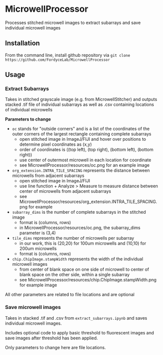 # MicrowellProcessor
Processes stitched microwell images to extract subarrays and save individual microwell images 

## Installation

From the command line, install github repository via 
`git clone https://github.com/FordyceLab/MicrowellProcessor`

## Usage

### Extract Subarrays

Takes in stitched grayscale image (e.g. from MicrowellStitcher) and outputs stacked .tif file of individual subarrays as well as .csv containing locations of individual microwells

**Parameters to change**
- `oc` stands for "outside corners" and is a list of the coordinates of the outer corners of the largest rectangle containing complete subarrays
  - open stitched image in ImageJ/FIJI and hover over positions to determine pixel coordinates as (x,y)
  - order of coordinates is ((top left), (top right), (bottom left), (bottom right))
  - use center of outermost microwell in each location for coordinate
  - see MicrowellProcessor/resources/oc.png for an example image
- `org_extension.INTRA_TILE_SPACING` represents the distance between microwells from adjacent subarrays
  - open stitched image in ImageJ/FIJI
  - use line function + Analyze > Measure to measure distance between center of microwells from adjacent subarrays
  - see MicrowellProcessor/resources/org_extension.INTRA_TILE_SPACING.png for example
- `subarray_dims` is the number of complete subarrays in the stitched image
  - format is (columns, rows)
  - in MicrowellProcessor/resources/oc.png, the subarray_dims parameter is (3,4)
- `tile_dims` represents the number of microwells per subarray
  - in our work, this is (20,20) for 100um microwells and (10,10) for 200um microwells
  - format is (columns, rows)
- `chip.ChipImage.stampWidth` represents the width of the individual microwell images
  - from center of blank space on one side of microwell to center of blank space on the other side, within a single subarray
  - see MicrowellProcessor/resources/chip.ChipImage.stampWidth.png for example image

All other parameters are related to file locations and are optional

### Save microwell images

Takes in stacked .tif and .csv from `extract_subarrays.ipynb` and saves individual microwell images. 

Includes optional code to apply basic threshold to fluorescent images and save images after threshold has been applied.

Only parameters to change here are file locations.
